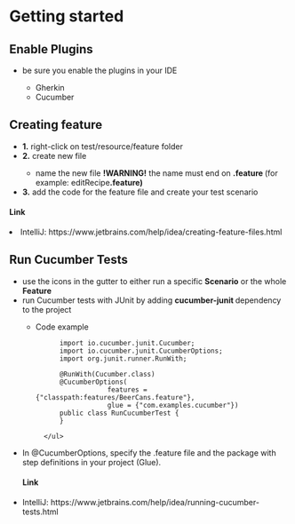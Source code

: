 # Getting started
<h2>Enable Plugins</h2>
<ul>
  <li>be sure you enable the plugins in your IDE</li>
        <ul>
              <li>Gherkin</li>
              <li>Cucumber</li>
        </ul> 
</ul>

<h2>Creating feature</h2>
<ul>
  <li> <b>1.</b>  right-click on test/resource/feature folder</li>
  <li> <b>2.</b>  create new file</li>
    <ul> 
      <li> name the new file <b>!WARNING!</b> the name must end on <b>.feature </b> (for example: editRecipe<b>.feature)</b></li>
    </ul>
  <li> <b>3.</b>  add the code for the feature file and create your test scenario</li>
</ul>

<h4>Link</h4>
  <li> IntelliJ: https://www.jetbrains.com/help/idea/creating-feature-files.html </li>
  
<h2>Run Cucumber Tests</h2>
<ul>
  <li>use the icons in the gutter to either run a specific <b>Scenario</b> or the whole <b>Feature</b></li>
  <li> run Cucumber tests with JUnit by adding <b> cucumber-junit </b> dependency to the project</li>
      <ul>
          <li>Code example</li>
          
          import io.cucumber.junit.Cucumber;
          import io.cucumber.junit.CucumberOptions;
          import org.junit.runner.RunWith;

          @RunWith(Cucumber.class)
          @CucumberOptions(
                      features = {"classpath:features/BeerCans.feature"},
                      glue = {"com.examples.cucumber"})
          public class RunCucumberTest {
          }
          
      </ul>
</ul>
 <li>In @CucumberOptions, specify the .feature file and the package with step definitions in your project (Glue).</li>
<h4>Link</h4>
  <li>IntelliJ: https://www.jetbrains.com/help/idea/running-cucumber-tests.html</li>
